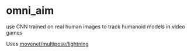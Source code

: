 # omni_aim
use CNN trained on real human images to track humanoid models in video games

Uses [movenet/multipose/lightning](https://tfhub.dev/google/movenet/multipose/lightning/1)
